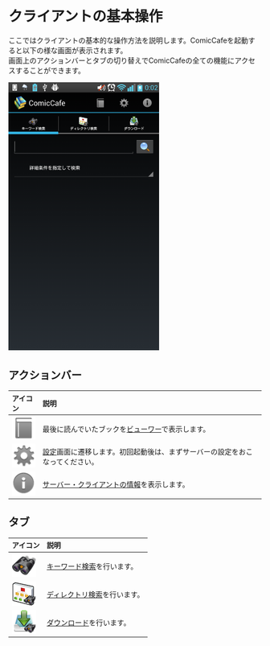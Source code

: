 # クライアントの基本操作
ここではクライアントの基本的な操作方法を説明します。ComicCafeを起動すると以下の様な画面が表示されます。  
画面上のアクションバーとタブの切り替えでComicCafeの全ての機能にアクセスすることができます。

<img src='https://raw.githubusercontent.com/burton999dev/ComicCafeHelp/master/images/ja/client/Main.png' width='300px'/>

## アクションバー

|アイコン|説明|
|:-----------|:------------|
![](https://raw.githubusercontent.com/burton999dev/ComicCafeHelp/master/images/client/actionbar_menu/action_book.png)|最後に読んでいたブックを[ビューワー](BasicOperations/Viewer.mkd)で表示します。
![](https://raw.githubusercontent.com/burton999dev/ComicCafeHelp/master/images/client/actionbar_menu/action_preferences.png)|[設定](Settings.mkd)画面に遷移します。初回起動後は、まずサーバーの設定をおこなってください。
![](https://raw.githubusercontent.com/burton999dev/ComicCafeHelp/master/images/client/actionbar_menu/action_info.png)|[サーバー・クライアントの情報](BasicOperations/Information.mkd)を表示します。

## タブ

|アイコン|説明|
|:-----------|:------------|
![](https://raw.githubusercontent.com/burton999dev/ComicCafeHelp/master/images/client/tab_menu/tab_keyword_search.png)|[キーワード検索](BasicOperations/KeywordSearch.mkd)を行います。
![](https://raw.githubusercontent.com/burton999dev/ComicCafeHelp/master/images/client/tab_menu/tab_directory_search.png)|[ディレクトリ検索](BasicOperations/DirectorySearch.mkd)を行います。
![](https://raw.githubusercontent.com/burton999dev/ComicCafeHelp/master/images/client/tab_menu/tab_download_search.png)|[ダウンロード](BasicOperations/Download.mkd)を行います。

